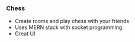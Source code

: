 ### Chess
- Create rooms and play chess with your friends
- Uses MERN stack with socket programming
- Great UI